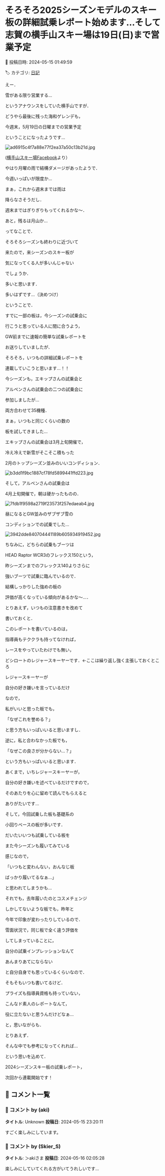 # そろそろ2025シーズンモデルのスキー板の詳細試乗レポート始めます…そして志賀の横手山スキー場は19日(日)まで営業予定

📅 投稿日時: 2024-05-15 01:49:59

🏷️ カテゴリ: [日記](cc4b5682fb7b8b144980957a978653fb0.md)

えー．


雪がある限り営業する…


というアナウンスをしていた横手山ですが．


どうやら最後に残った海和ゲレンデも，


今週末，5月19日の日曜までの営業予定


ということになったようです…







![ad6915c4f7a88e77f2ea37a50c13b21d.jpg](images/ad6915c4f7a88e77f2ea37a50c13b21d.jpg)




([横手山スキー場Facebook](https://www.facebook.com/yokoteyama2307/posts/pfbid02fYT3SsaMPnSx3jvtA2Zjy7onLvq5T7X49QSxEHGkPRPE8hesrcVaWg99YJVxkHzhl)より）





やはり月曜の雨で結構ダメージがあったようで．


今週いっぱいが限度か…





まぁ，これから週末までは雨は


降らなさそうだし．


週末まではぎりぎりもってくれるかな～．





あと，残るは月山か…





ってなことで．


そろそろシーズンも終わりに近づいて


来たので，来シーズンのスキー板が


気になってくる人が多いんじゃない


でしょうか．


多いと思います．


多いはずです…（決めつけ）





ということで．


すでに一部の板は，今シーズンの試乗会に


行こうと思っている人に間に合うよう，


GW前までに速報の簡単な試乗レポートを


お送りしていましたが．





そろそろ，いつもの詳細試乗レポートを


連載していこうと思います…！！





今シーズンも，エキップさんの試乗会と


アルペンさんの試乗会の二つの試乗会に


参加しましたが…


両方合わせて35機種．


まぁ，いつもと同じくらいの数の


板を試してきました…





エキップさんの試乗会は3月上旬開催で，


冷え冷えで新雪がそこそこ積もった


2月のトップシーズン並みのいいコンディション．




![b3dd1f9bc1887cf78fd5899441ffd223.jpg](images/b3dd1f9bc1887cf78fd5899441ffd223.jpg)







そして，アルペンさんの試乗会は


4月上旬開催で，朝は硬かったものの．




![7fdb1f9598a2719f23573f257edaeab4.jpg](images/7fdb1f9598a2719f23573f257edaeab4.jpg)







昼になるとGW並みのザブザブ雪の


コンディションでの試乗でした…




![3942dde840704441189b605934919452.jpg](images/3942dde840704441189b605934919452.jpg)







ちなみに，どちらの試乗もブーツは


HEAD Raptor WCR3のフレックス150という，


昨シーズンまでのフレックス140よりさらに


強いブーツで試乗に臨んでいるので．


結構しっかりした強めの板の


評価が高くなっている傾向があるかな～…．





とりあえず，いつもの注意書きを改めて


書いておくと．





このレポートを書いているのは，


指導員もテククラも持ってなければ，


レースをやっていたわけでも無い，


どシロートのレジャースキーヤーです．←ここは繰り返し強く主張しておくところ





レジャースキーヤーが


自分の好き嫌いを言っているだけ


なので，


私がいいと思った板でも，


「なぜこれを誉める？」


と思う方もいっぱいいると思いますし．


逆に，私と合わなかった板でも，


「なぜこの良さが分からない…？」


という方もいっぱいいると思います．


あくまで，いちレジャースキーヤーが，


自分の好き嫌いを述べているだけですので，


そのあたりを心に留めて読んでもらえると


ありがたいです…





そして，今回試乗した板も基礎系の


小回りベースの板が多いです．


だいたいいつも試乗している板を


また今シーズンも履いてみている


感じなので，


「いつもと変わんない，おんなじ板


ばっかり履いてるなぁ…」


と思われてしまうかも…





それでも，去年履いたのとコスメチェンジ


しかしてないような板でも，昨年と


今年で印象が変わったりしているので．


雪面状況で，同じ板で全く違う評価を


してしまっていることに，


自分の試乗インプレッションなんて


あんまりあてにならない


と自分自身でも思っているくらいなので．





そもそもいつも書いてるけど．


プライズも指導員資格も持っていない，


こんなド素人のレポートなんて，


役に立たないと思うんだけどなぁ…


と，思いながらも．





とりあえず．


そんな中でも参考になってくれれば…


という思いを込めて．


2024シーズンスキー板の試乗レポート，


次回から連載開始です！

## 💬 コメント一覧

### 💬 コメント by (aki)
**タイトル**: Unknown
**投稿日**: 2024-05-15 23:20:11

すごく楽しみにしています。

### 💬 コメント by (Skier_S)
**タイトル**: ＞akiさま
**投稿日**: 2024-05-16 02:05:28

楽しみにしていてくれる方がいてうれしいです…

